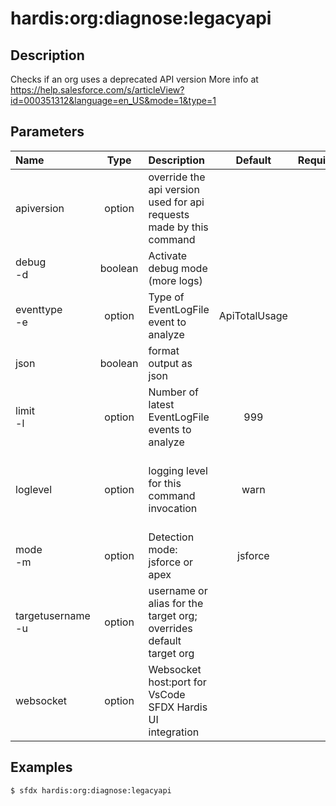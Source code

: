 <!-- This file has been generated with command 'sfdx hardis:doc:plugin:generate'. Please do not update it manually or it may be overwritten -->
# hardis:org:diagnose:legacyapi

## Description

Checks if an org uses a deprecated API version
More info at https://help.salesforce.com/s/articleView?id=000351312&language=en_US&mode=1&type=1

## Parameters

|Name|Type|Description|Default|Required|Options|
|:---|:--:|:----------|:-----:|:------:|:-----:|
|apiversion|option|override the api version used for api requests made by this command||||
|debug<br/>-d|boolean|Activate debug mode (more logs)||||
|eventtype<br/>-e|option|Type of EventLogFile event to analyze|ApiTotalUsage|||
|json|boolean|format output as json||||
|limit<br/>-l|option|Number of latest EventLogFile events to analyze|999|||
|loglevel|option|logging level for this command invocation|warn||trace<br/>debug<br/>info<br/>warn<br/>error<br/>fatal|
|mode<br/>-m|option|Detection mode: jsforce or apex|jsforce|||
|targetusername<br/>-u|option|username or alias for the target org; overrides default target org||||
|websocket|option|Websocket host:port for VsCode SFDX Hardis UI integration||||

## Examples

```shell
$ sfdx hardis:org:diagnose:legacyapi
```


